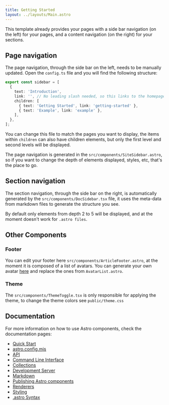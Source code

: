 ```yaml
---
title: Getting Started
layout: ../layouts/Main.astro
---
```


This template already provides your pages with a side bar navigation (on the left) for your pages, and a content navigation (on the right) for your sections.

## Page navigation

The page navigation, through the side bar on the left, needs to be manually updated. Open the `config.ts` file and you will find the following structure:

```ts
export const sidebar = [
  {
    text: 'Introduction',
    link: '', // No leading slash needed, so this links to the homepage
    children: [
      { text: 'Getting Started', link: 'getting-started' },
      { text: 'Example', link: 'example' },
    ],
  },
];
```

You can change this file to match the pages you want to display, the items within `children` can also have children elements, but only the first level and second levels will be displayed.

The page navigation is generated in the `src/components/SiteSidebar.astro`, so if you want to change the depth of elements displayed, styles, etc, that's the place to go.

## Section navigation

The section navigation, through the side bar on the right, is automatically generated by the `src/components/DocSidebar.tsx` file, it uses the meta-data from markdown files to generate the structure you see.

By default only elements from depth 2 to 5 will be displayed, and at the moment doesn't work for `.astro files`.

## Other Components

### Footer

You can edit your footer here `src/components/ArticleFooter.astro`, at the moment it is composed of a list of avatars. You can generate your own avatar [here](https://getavataaars.com/) and replace the ones from `AvatarList.astro`.

### Theme

The `src/components/ThemeToggle.tsx` is only responsible for applying the theme, to change the theme colors see `public/theme.css`

## Documentation

For more information on how to use Astro components, check the documentation pages:

- [Quick Start](https://docs.astro.build/quick-start)
- [astro.config.mjs](https://docs.astro.build/reference/configuration-reference)
- [API](https://docs.astro.build/reference/api-reference)
- [Command Line Interface](https://docs.astro.build/reference/cli-reference)
- [Collections](https://docs.astro.build/core-concepts/collections)
- [Development Server](https://docs.astro.build/reference/dev/)
- [Markdown](https://docs.astro.build/guides/markdown-content)
- [Publishing Astro components](https://docs.astro.build/guides/publish-to-npm)
- [Renderers](https://docs.astro.build/reference/renderer-reference)
- [Styling](https://docs.astro.build/guides/styling)
- [.astro Syntax](https://docs.astro.build/core-concepts/astro-components)
